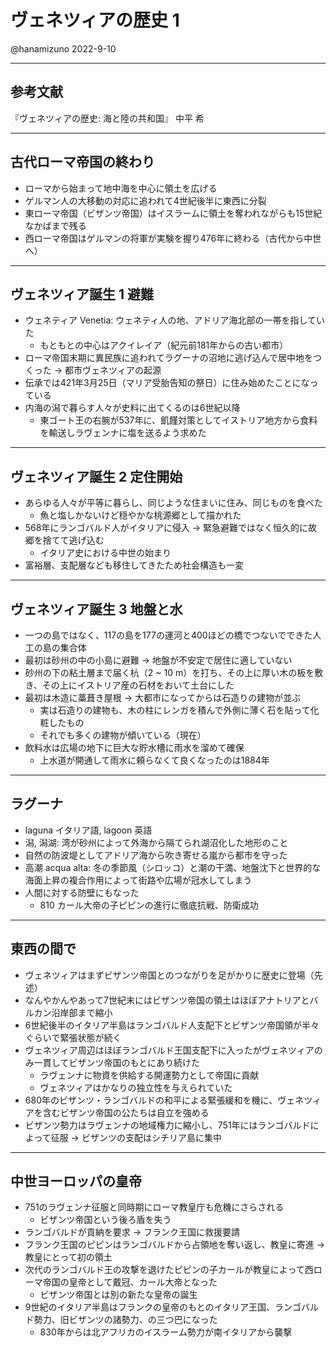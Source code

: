 # ヴェネツィアの歴史 1

@hanamizuno
2022-9-10

---

## 参考文献

『ヴェネツィアの歴史: 海と陸の共和国』
中平 希

---

## 古代ローマ帝国の終わり

- ローマから始まって地中海を中心に領土を広げる
- ゲルマン人の大移動の対応に追われて4世紀後半に東西に分裂
- 東ローマ帝国（ビザンツ帝国）はイスラームに領土を奪われながらも15世紀なかばまで残る
- 西ローマ帝国はゲルマンの将軍が実験を握り476年に終わる（古代から中世へ）

---

## ヴェネツィア誕生 1 避難

- ウェネティア Venetia: ウェネティ人の地、アドリア海北部の一帯を指していた
  - もともとの中心はアクイレイア（紀元前181年からの古い都市）
- ローマ帝国末期に異民族に追われてラグーナの沼地に逃げ込んで居中地をつくった -> 都市ヴェネツィアの起源
- 伝承では421年3月25日（マリア受胎告知の祭日）に住み始めたことになっている
- 内海の潟で暮らす人々が史料に出てくるのは6世紀以降
  - 東ゴート王の右腕が537年に、飢饉対策としてイストリア地方から食料を輸送しラヴェンナに塩を送るよう求めた
  

---

## ヴェネツィア誕生 2 定住開始

- あらゆる人々が平等に暮らし、同じような住まいに住み、同じものを食べた
  - 魚と塩しかないけど穏やかな桃源郷として描かれた
- 568年にランゴバルド人がイタリアに侵入 -> 緊急避難ではなく恒久的に故郷を捨てて逃げ込む
  - イタリア史における中世の始まり
- 富裕層、支配層なども移住してきたため社会構造も一変

---

## ヴェネツィア誕生 3 地盤と水

- 一つの島ではなく、117の島を177の運河と400ほどの橋でつないでできた人工の島の集合体
- 最初は砂州の中の小島に避難 -> 地盤が不安定で居住に適していない
- 砂州の下の粘土層まで届く杭（2 ~ 10 m）を打ち、その上に厚い木の板を敷き、その上にイストリア産の石材をおいて土台にした
- 最初は木造に藁葺き屋根 -> 大都市になってからは石造りの建物が並ぶ
  - 実は石造りの建物も、木の柱にレンガを積んで外側に薄く石を貼って化粧したもの
  - それでも多くの建物が傾いている（現在）
- 飲料水は広場の地下に巨大な貯水槽に雨水を溜めて確保
  - 上水道が開通して雨水に頼らなくて良くなったのは1884年

---

## ラグーナ

- laguna イタリア語, lagoon 英語
- 潟, 潟湖: 湾が砂州によって外海から隔てられ湖沼化した地形のこと
- 自然の防波堤としてアドリア海から吹き寄せる嵐から都市を守った
- 高潮 acqua alta: 冬の季節風（シロッコ）と潮の干満、地盤沈下と世界的な海面上昇の複合作用によって街路や広場が冠水してしまう
- 人間に対する防壁にもなった
  - 810 カール大帝の子ピピンの進行に徹底抗戦、防衛成功

---

## 東西の間で

- ヴェネツィアはまずビザンツ帝国とのつながりを足がかりに歴史に登場（先述）
- なんやかんやあって7世紀末にはビザンツ帝国の領土はほぼアナトリアとバルカン沿岸部まで縮小
- 6世紀後半のイタリア半島はランゴバルド人支配下とビザンツ帝国領が半々ぐらいで緊張状態が続く
- ヴェネツィア周辺はほぼランゴバルド王国支配下に入ったがヴェネツィアのみ一貫してビザンツ帝国のもとにあり続けた
  - ラヴェンナに物資を供給する開運勢力として帝国に貢献
  - ヴェネツィアはかなりの独立性を与えられていた
- 680年のビザンツ・ランゴバルドの和平による緊張緩和を機に、ヴェネツィアを含むビザンツ帝国の公たちは自立を強める
- ビザンツ勢力はラヴェンナの地域権力に縮小し、751年にはランゴバルドによって征服 -> ビザンツの支配はシチリア島に集中

---

## 中世ヨーロッパの皇帝

- 751のラヴェンナ征服と同時期にローマ教皇庁も危機にさらされる
  - ビザンツ帝国という後ろ盾を失う
- ランゴバルドが貢納を要求 -> フランク王国に救援要請
- フランク王国のピピンはランゴバルドから占領地を奪い返し、教皇に寄進 -> 教皇にとって初の領土
- 次代のランゴバルド王の攻撃を退けたピピンの子カールが教皇によって西ローマ帝国の皇帝として戴冠、カール大帝となった
  - ビザンツ帝国とは別の新たな皇帝の誕生
- 9世紀のイタリア半島はフランクの皇帝のもとのイタリア王国、ランゴバルド勢力、旧ビザンツの諸勢力、の三つ巴になった
  - 830年からは北アフリカのイスラーム勢力が南イタリアから襲撃
